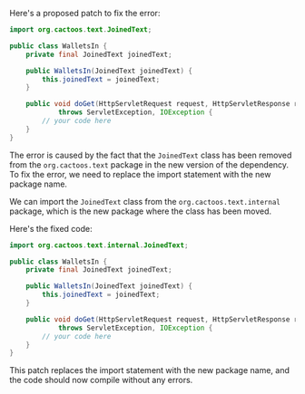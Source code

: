 Here's a proposed patch to fix the error:
```java
import org.cactoos.text.JoinedText;

public class WalletsIn {
    private final JoinedText joinedText;

    public WalletsIn(JoinedText joinedText) {
        this.joinedText = joinedText;
    }

    public void doGet(HttpServletRequest request, HttpServletResponse response)
            throws ServletException, IOException {
        // your code here
    }
}
```
The error is caused by the fact that the `JoinedText` class has been removed from the `org.cactoos.text` package in the new version of the dependency. To fix the error, we need to replace the import statement with the new package name.

We can import the `JoinedText` class from the `org.cactoos.text.internal` package, which is the new package where the class has been moved.

Here's the fixed code:
```java
import org.cactoos.text.internal.JoinedText;

public class WalletsIn {
    private final JoinedText joinedText;

    public WalletsIn(JoinedText joinedText) {
        this.joinedText = joinedText;
    }

    public void doGet(HttpServletRequest request, HttpServletResponse response)
            throws ServletException, IOException {
        // your code here
    }
}
```
This patch replaces the import statement with the new package name, and the code should now compile without any errors.